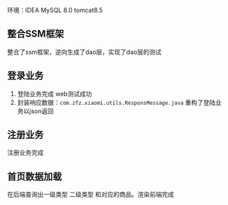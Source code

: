 环境：IDEA  MySQL 8.0 tomcat8.5

## 整合SSM框架

整合了ssm框架，逆向生成了dao层，实现了dao层的测试

## 登录业务

1. 登陆业务完成  web测试成功
2. 封装响应数据：`com.zfz.xiaomi.utils.ResponsMessage.java`  重构了登陆业务以json返回

## 注册业务

注册业务完成

## 首页数据加载

在后端查询出一级类型 二级类型 和对应的商品。渲染前端完成